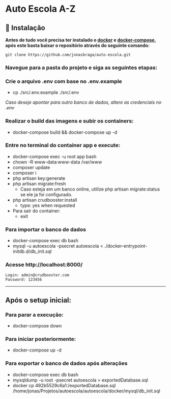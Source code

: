 # Auto Escola A-Z

## :construction_worker: Instalação

**Antes de tudo você precisa ter instalado o [docker](https://docs.docker.com/engine/install/) e [docker-compose](https://docs.docker.com/compose/install/), após este basta baixar o repositório através do seguinte comando:**

```git clone https://github.com/jonasbraga/auto-escola.git```

### Navegue para a pasta do projeto e siga as seguintes etapas:

### Crie o arquivo .env com base no .env.example
  - cp ./src/.env.example ./src/.env

*Caso deseje apontar para outro banco de dados, altere as credenciais no .env*

### Realizar o build das imagens e subir os containers:
 - docker-compose build && docker-compose up -d

### Entre no terminal do container app e execute:
 - docker-compose exec -u root app bash
 - chown -R www-data:www-data /var/www
 - composer update
 - composer i
 - php artisan key:generate
 - php artisan migrate:fresh
   - Caso esteja em um banco online, utilize php artisan migrate:status se ele ja foi configurado.
 - php artisan crudbooster:install
   - type: yes when requested
 - Para sair do container:
   - exit

### Para importar o banco de dados
- docker-compose exec db bash
- mysql -u autoescola -psecret autoescola < ./docker-entrypoint-initdb.d/db_init.sql

### Acesse http://localhost:8000/
  >
    Login: admin@crudbooster.com
    Password: 123456

---

## Após o setup inicial:

### Para parar a execução:
- docker-compose down

### Para iniciar posteriormente:
- docker-compose up -d


### Para exportar o banco de dados após alterações
- docker-compose exec db bash
- mysqldump -u root -psecret autoescola > exportedDatabase.sql
- docker cp 492b5529c6a1:/exportedDatabase.sql /home/jonas/Projetos/autoescola/autoescola/docker/mysql/db_init.sql
